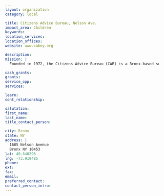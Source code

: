 ```yaml
---
layout: organization
category: local

title: Citizens Advice Bureau, Nelson Ave.
impact_area: Children
keywords: 
location_services: 
location_offices: 
website: www.cabny.org

description: 
mission: |
  Founded in 1972, the Citizens Advice Bureau (CAB) is a Bronx-based settlement house. Our mission is to improve the economic and social well-being of individuals, families and communities who are most in need. Our intent is to enable individuals to uncover their potential and improve their lives. To do this we provide direct, hands-on help, community outreach, education, and advocacy, often in collaboration with other organizations. In all aspects of our work, CAB strives for the highest ethical and performance standards and is guided by the belief that people are to be treated with dignity and respect regardless of their present situation or past experiences. CAB currently makes a difference in the lives of thousands each year, including individuals at all stages of the life cycle and special needs populations. 

cash_grants: 
grants: 
service_opp: 
services: 

learn: 
cont_relationship: 

salutation: 
first_name: 
last_name: 
title_contact_person: 

city: Bronx
state: NY
address: |
  1605 Nelson Avenue     
  Bronx NY 10453
lat: 40.846298
lng: -73.919485
phone: 
ext: 
fax: 
email: 
preferred_contact: 
contact_person_intro: 
---
```

